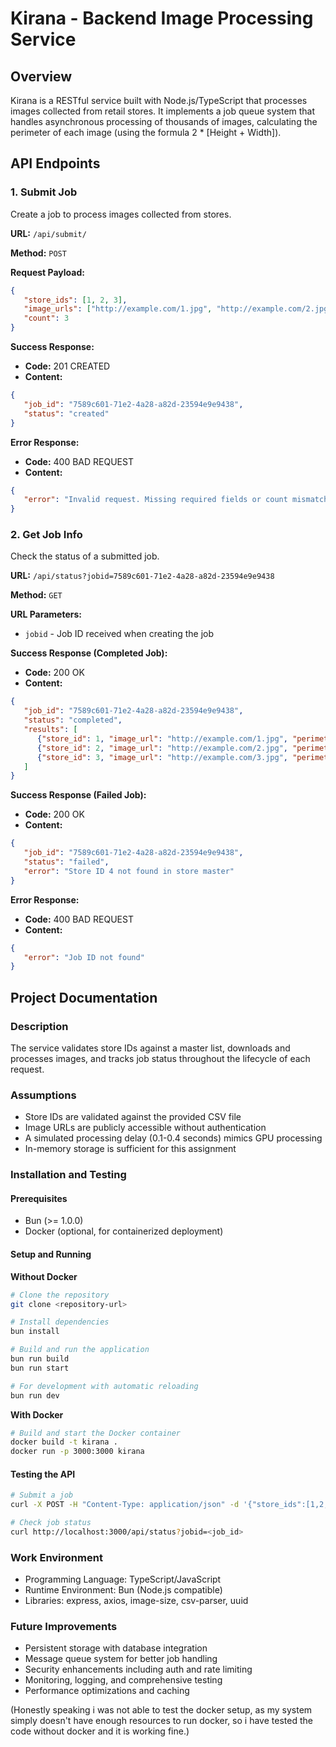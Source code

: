 # Kirana - Backend Image Processing Service

## Overview
Kirana is a RESTful service built with Node.js/TypeScript that processes images collected from retail stores. It implements a job queue system that handles asynchronous processing of thousands of images, calculating the perimeter of each image (using the formula 2 * [Height + Width]).

## API Endpoints

### 1. Submit Job
Create a job to process images collected from stores.

**URL:** `/api/submit/`

**Method:** `POST`

**Request Payload:**
```json
{
   "store_ids": [1, 2, 3],
   "image_urls": ["http://example.com/1.jpg", "http://example.com/2.jpg", "http://example.com/3.jpg"],
   "count": 3
}
```

**Success Response:**
- **Code:** 201 CREATED
- **Content:**
```json
{
   "job_id": "7589c601-71e2-4a28-a82d-23594e9e9438",
   "status": "created"
}
```

**Error Response:**
- **Code:** 400 BAD REQUEST
- **Content:**
```json
{
   "error": "Invalid request. Missing required fields or count mismatch."
}
```

### 2. Get Job Info
Check the status of a submitted job.

**URL:** `/api/status?jobid=7589c601-71e2-4a28-a82d-23594e9e9438`

**Method:** `GET`

**URL Parameters:**
- `jobid` - Job ID received when creating the job

**Success Response (Completed Job):**
- **Code:** 200 OK
- **Content:**
```json
{
   "job_id": "7589c601-71e2-4a28-a82d-23594e9e9438",
   "status": "completed",
   "results": [
      {"store_id": 1, "image_url": "http://example.com/1.jpg", "perimeter": 1280},
      {"store_id": 2, "image_url": "http://example.com/2.jpg", "perimeter": 1920},
      {"store_id": 3, "image_url": "http://example.com/3.jpg", "perimeter": 2560}
   ]
}
```

**Success Response (Failed Job):**
- **Code:** 200 OK
- **Content:**
```json
{
   "job_id": "7589c601-71e2-4a28-a82d-23594e9e9438",
   "status": "failed",
   "error": "Store ID 4 not found in store master"
}
```

**Error Response:**
- **Code:** 400 BAD REQUEST
- **Content:**
```json
{
   "error": "Job ID not found"
}
```

## Project Documentation

### Description
The service validates store IDs against a master list, downloads and processes images, and tracks job status throughout the lifecycle of each request.

### Assumptions
- Store IDs are validated against the provided CSV file
- Image URLs are publicly accessible without authentication
- A simulated processing delay (0.1-0.4 seconds) mimics GPU processing
- In-memory storage is sufficient for this assignment

### Installation and Testing

#### Prerequisites
- Bun (>= 1.0.0)
- Docker (optional, for containerized deployment)

#### Setup and Running

**Without Docker**
```bash
# Clone the repository
git clone <repository-url>

# Install dependencies
bun install

# Build and run the application
bun run build
bun run start

# For development with automatic reloading
bun run dev
```

**With Docker**
```bash
# Build and start the Docker container
docker build -t kirana .
docker run -p 3000:3000 kirana
```

#### Testing the API
```bash
# Submit a job
curl -X POST -H "Content-Type: application/json" -d '{"store_ids":[1,2,3],"image_urls":["http://example.com/1.jpg","http://example.com/2.jpg","http://example.com/3.jpg"],"count":3}' http://localhost:3000/api/submit

# Check job status
curl http://localhost:3000/api/status?jobid=<job_id>
```

### Work Environment
- Programming Language: TypeScript/JavaScript
- Runtime Environment: Bun (Node.js compatible)
- Libraries: express, axios, image-size, csv-parser, uuid

### Future Improvements
- Persistent storage with database integration
- Message queue system for better job handling
- Security enhancements including auth and rate limiting
- Monitoring, logging, and comprehensive testing
- Performance optimizations and caching


(Honestly speaking i was not able to test the docker setup, as my system simply doesn't have enough resources to run docker, so i have tested the code without docker and it is working fine.)